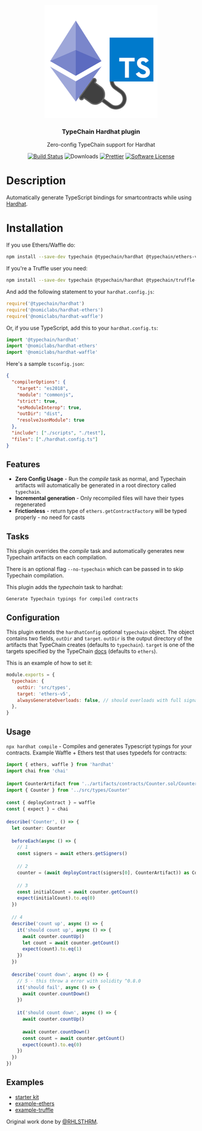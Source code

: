 <p align="center">
  <img src="https://github.com/Neufund/TypeChain/blob/d82f3cc644a11e22ca8e42505c16f035e2f2555d/docs/images/typechain-logo.png?raw=true" width="300" alt="TypeChain">
  <h3 align="center">TypeChain Hardhat plugin</h3>
  <p align="center">Zero-config TypeChain support for Hardhat</p>

  <p align="center">
    <a href="https://github.com/ethereum-ts/TypeChain/actions"><img alt="Build Status" src="https://github.com/ethereum-ts/TypeChain/workflows/CI/badge.svg"></a>
    <img alt="Downloads" src="https://img.shields.io/npm/dm/typechain.svg">
    <a href="https://github.com/prettier/prettier"><img alt="Prettier" src="https://img.shields.io/badge/code_style-prettier-ff69b4.svg"></a>
    <a href="/package.json"><img alt="Software License" src="https://img.shields.io/badge/license-MIT-brightgreen.svg?style=flat-square"></a>
  </p>
</p>

# Description

Automatically generate TypeScript bindings for smartcontracts while using [Hardhat](https://hardhat.org/).

# Installation

If you use Ethers/Waffle do:

```bash
npm install --save-dev typechain @typechain/hardhat @typechain/ethers-v5
```

If you're a Truffle user you need:

```bash
npm install --save-dev typechain @typechain/hardhat @typechain/truffle-v5
```

And add the following statement to your `hardhat.config.js`:

```javascript
require('@typechain/hardhat')
require('@nomiclabs/hardhat-ethers')
require('@nomiclabs/hardhat-waffle')
```

Or, if you use TypeScript, add this to your `hardhat.config.ts`:

```typescript
import '@typechain/hardhat'
import '@nomiclabs/hardhat-ethers'
import '@nomiclabs/hardhat-waffle'
```

Here's a sample `tsconfig.json`:

```json
{
  "compilerOptions": {
    "target": "es2018",
    "module": "commonjs",
    "strict": true,
    "esModuleInterop": true,
    "outDir": "dist",
    "resolveJsonModule": true
  },
  "include": ["./scripts", "./test"],
  "files": ["./hardhat.config.ts"]
}
```

## Features

- **Zero Config Usage** - Run the _compile_ task as normal, and Typechain artifacts will automatically be generated in a
  root directory called `typechain`.
- **Incremental generation** - Only recompiled files will have their types regenerated
- **Frictionless** - return type of `ethers.getContractFactory` will be typed properly - no need for casts

## Tasks

This plugin overrides the _compile_ task and automatically generates new Typechain artifacts on each compilation.

There is an optional flag `--no-typechain` which can be passed in to skip Typechain compilation.

This plugin adds the _typechain_ task to hardhat:

```
Generate Typechain typings for compiled contracts
```

## Configuration

This plugin extends the `hardhatConfig` optional `typechain` object. The object contains two fields, `outDir` and
`target`. `outDir` is the output directory of the artifacts that TypeChain creates (defaults to `typechain`). `target`
is one of the targets specified by the TypeChain [docs](https://github.com/ethereum-ts/TypeChain#cli) (defaults to
`ethers`).

This is an example of how to set it:

```js
module.exports = {
  typechain: {
    outDir: 'src/types',
    target: 'ethers-v5',
    alwaysGenerateOverloads: false, // should overloads with full signatures like deposit(uint256) be generated always, even if there are no overloads?
  },
}
```

## Usage

`npx hardhat compile` - Compiles and generates Typescript typings for your contracts. Example Waffle + Ethers test that
uses typedefs for contracts:

```ts
import { ethers, waffle } from 'hardhat'
import chai from 'chai'

import CounterArtifact from '../artifacts/contracts/Counter.sol/Counter.json'
import { Counter } from '../src/types/Counter'

const { deployContract } = waffle
const { expect } = chai

describe('Counter', () => {
  let counter: Counter

  beforeEach(async () => {
    // 1
    const signers = await ethers.getSigners()

    // 2
    counter = (await deployContract(signers[0], CounterArtifact)) as Counter

    // 3
    const initialCount = await counter.getCount()
    expect(initialCount).to.eq(0)
  })

  // 4
  describe('count up', async () => {
    it('should count up', async () => {
      await counter.countUp()
      let count = await counter.getCount()
      expect(count).to.eq(1)
    })
  })

  describe('count down', async () => {
    // 5 - this throw a error with solidity ^0.8.0
    it('should fail', async () => {
      await counter.countDown()
    })

    it('should count down', async () => {
      await counter.countUp()

      await counter.countDown()
      const count = await counter.getCount()
      expect(count).to.eq(0)
    })
  })
})
```

## Examples

- [starter kit](https://github.com/rhlsthrm/typescript-solidity-dev-starter-kit)
- [example-ethers](https://github.com/ethereum-ts/TypeChain/tree/master/examples/hardhat)
- [example-truffle](https://github.com/ethereum-ts/TypeChain/tree/master/examples/hardhat-truffle-v5)

Original work done by [@RHLSTHRM](https://twitter.com/RHLSTHRM).
